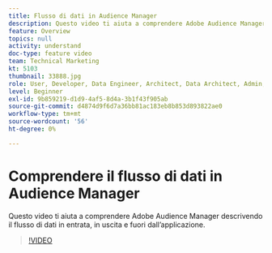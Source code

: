 ```yaml
---
title: Flusso di dati in Audience Manager
description: Questo video ti aiuta a comprendere Adobe Audience Manager descrivendo il flusso di dati in entrata, in uscita e fuori dall’applicazione.
feature: Overview
topics: null
activity: understand
doc-type: feature video
team: Technical Marketing
kt: 5103
thumbnail: 33888.jpg
role: User, Developer, Data Engineer, Architect, Data Architect, Admin, Leader
level: Beginner
exl-id: 9b859219-d1d9-4af5-8d4a-3b1f43f905ab
source-git-commit: d4874d9f6d7a36bb81ac183eb8b853d893822ae0
workflow-type: tm+mt
source-wordcount: '56'
ht-degree: 0%

---
```


# Comprendere il flusso di dati in Audience Manager

Questo video ti aiuta a comprendere Adobe Audience Manager descrivendo il flusso di dati in entrata, in uscita e fuori dall’applicazione.

>[!VIDEO](https://video.tv.adobe.com/v/33888/?quality=12)
